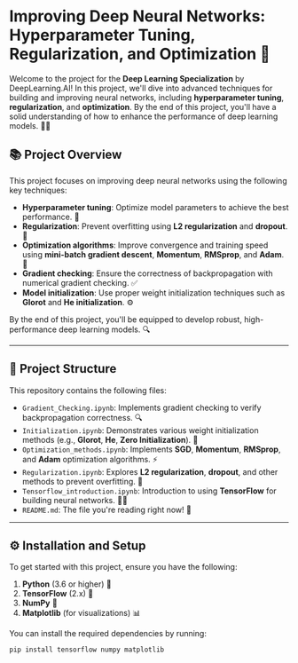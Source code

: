 # Improving Deep Neural Networks: Hyperparameter Tuning, Regularization, and Optimization 🚀

Welcome to the project for the **Deep Learning Specialization** by DeepLearning.AI! In this project, we'll dive into advanced techniques for building and improving neural networks, including **hyperparameter tuning**, **regularization**, and **optimization**. By the end of this project, you'll have a solid understanding of how to enhance the performance of deep learning models. 🤖💡

## 📚 Project Overview

This project focuses on improving deep neural networks using the following key techniques:

- **Hyperparameter tuning**: Optimize model parameters to achieve the best performance. 🔧
- **Regularization**: Prevent overfitting using **L2 regularization** and **dropout**. 🛑
- **Optimization algorithms**: Improve convergence and training speed using **mini-batch gradient descent**, **Momentum**, **RMSprop**, and **Adam**. 🚀
- **Gradient checking**: Ensure the correctness of backpropagation with numerical gradient checking. ✅
- **Model initialization**: Use proper weight initialization techniques such as **Glorot** and **He initialization**. ⚙️

By the end of this project, you'll be equipped to develop robust, high-performance deep learning models. 🔍

---

## 📁 Project Structure

This repository contains the following files:

- `Gradient_Checking.ipynb`: Implements gradient checking to verify backpropagation correctness. 🔍
- `Initialization.ipynb`: Demonstrates various weight initialization methods (e.g., **Glorot**, **He**, **Zero Initialization**). 🔑
- `Optimization_methods.ipynb`: Implements **SGD**, **Momentum**, **RMSprop**, and **Adam** optimization algorithms. ⚡
- `Regularization.ipynb`: Explores **L2 regularization**, **dropout**, and other methods to prevent overfitting. 🧠
- `Tensorflow_introduction.ipynb`: Introduction to using **TensorFlow** for building neural networks. 🧑‍💻
- `README.md`: The file you're reading right now! 📄

---

## ⚙️ Installation and Setup

To get started with this project, ensure you have the following:

1. **Python** (3.6 or higher) 🐍
2. **TensorFlow** (2.x) 🧠
3. **NumPy** 🔢
4. **Matplotlib** (for visualizations) 📊

You can install the required dependencies by running:

```bash
pip install tensorflow numpy matplotlib
